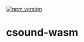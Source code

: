 [![npm version](https://badge.fury.io/js/csound-wasm.svg)](https://badge.fury.io/js/csound-wasm)

# csound-wasm
